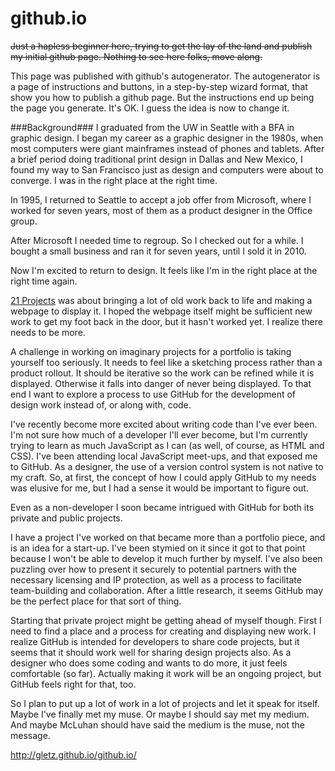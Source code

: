 github.io
=========
~~Just a hapless beginner here, trying to get the lay of the land and publish my initial github page. Nothing to see here folks, move along.~~

This page was published with github's autogenerator. The autogenerator is a page of instructions and buttons, in a step-by-step wizard format, that show you how to publish a github page. But the instructions end up being the page you generate. It's OK. I guess the idea is now to change it. 

###Background###
I graduated from the UW in Seattle with a BFA in graphic design. I began my career as a graphic designer in the 1980s, when most computers were giant mainframes instead of phones and tablets. After a brief period doing traditional print design in Dallas and New Mexico, I found my way to San Francisco just as design and computers were about to converge. I was in the right place at the right time.

In 1995, I returned to Seattle to accept a job offer from Microsoft, where I worked for seven years, most of them as a product designer in the Office group. 

After Microsoft I needed time to regroup. So I checked out for a while. I bought a small business and ran it for seven years, until I sold it in 2010. 

Now I'm excited to return to design. It feels like I'm in the right place at the right time again. 

[21 Projects](http://www.gletzdesign.com/) was about bringing a lot of old work back to life and making a webpage to display it. I hoped the webpage itself might be sufficient new work to get my foot back in the door, but it hasn't worked yet. I realize there needs to be more. 

A challenge in working on imaginary projects for a portfolio is taking yourself too seriously. It needs to feel like a sketching process rather than a product rollout. It should be iterative so the work can be refined while it is displayed. Otherwise it falls into danger of never being displayed. To that end I want to explore a process to use GitHub for the development of design work instead of, or along with, code.

I've recently become more excited about writing code than I've ever been. I'm not sure how much of a developer I'll ever become, but I'm currently trying to learn as much JavaScript as I can (as well, of course, as HTML and CSS). I've been attending local JavaScript meet-ups, and that exposed me to GitHub. As a designer, the use of a version control system is not native to my craft. So, at first, the concept of how I could apply GitHub to my needs was elusive for me, but I had a sense it would be important to figure out.

Even as a non-developer I soon became intrigued with GitHub for both its private and public projects. 

I have a project I've worked on that became more than a portfolio piece, and is an idea for a start-up. I've been stymied on it since it got to that point because I won't be able to develop it much further by myself. I've also been puzzling over how to present it securely to potential partners with the necessary licensing and IP protection, as well as a process to facilitate team-building and collaboration. After a little research, it seems GitHub may be the perfect place for that sort of thing. 

Starting that private project might be getting ahead of myself though. First I need to find a place and a process for creating and displaying new work. I realize GitHub is intended for developers to share code projects, but it seems that it should work well for sharing design projects also. As a designer who does some coding and wants to do more, it just feels comfortable (so far). Actually making it work will be an ongoing project, but GitHub feels right for that, too.

So I plan to put up a lot of work in a lot of projects and let it speak for itself. Maybe I've finally met my muse. Or maybe I should say met my medium. And maybe McLuhan should have said the medium is the muse, not the message. 


http://gletz.github.io/github.io/



